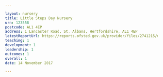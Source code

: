 ```yaml
---

layout: nursery
title: Little Steps Day Nursery
urn: 123558
postcode: AL1 4EP
address: 1 Lancaster Road, St. Albans, Hertfordshire, AL1 4EP
latestReportUrl: https://reports.ofsted.gov.uk/provider/files/2741215/urn/123558.pdf
teaching: 1
development: 1
leadership: 1
outcomes: 1
overall: 1
date: 14 November 2017

---
```

